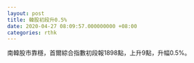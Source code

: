 ```yaml
---
layout: post
title: 韓股初段升0.5%
date: 2020-04-27 08:09:57.000000000 +08:00
categories: rthk
---
```


南韓股市靠穩，首爾綜合指數初段報1898點，上升9點，升幅0.5%。
